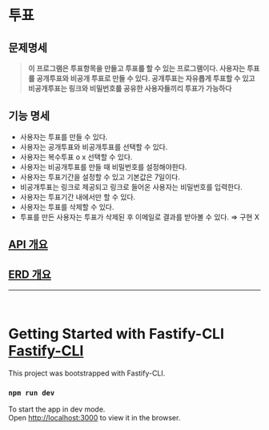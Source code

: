 # 투표
## 문제명세

> **이 프로그램은 투표항목을 만들고 투표를 할 수 있는 프로그램이다. 사용자는 투표를 공개투표와 비공개 투표로 만들 수 있다. 공개투표는 자유롭게 투표할 수 있고 비공개투표는 링크와 비밀번호를 공유한 사용자들끼리 투표가 가능하다**
> 

## 기능 명세

- 사용자는 투표를 만들 수 있다.
- 사용자는 공개투표와 비공개투표를 선택할 수 있다.
- 사용자는 복수투표 o x 선택할 수 있다.
- 사용자는 비공개투표를 만들 때 비밀번호를 설정해야한다.
- 사용자는 투표기간을 설정할 수 있고 기본값은 7일이다.
- 비공개투표는 링크로 제공되고 링크로 들어온 사용자는 비밀번호를 입력한다.
- 사용자는 투표기간 내에서만 할 수 있다.
- 사용자는 투표를 삭제할 수 있다.
- 투표를 만든 사용자는 투표가 삭제된 후 이메일로 결과를 받아볼 수 있다. ⇒ 구현 X

## [API 개요](https://github.com/cs-devops-bootcamp/devops-01-P1-TeamF/blob/master/API.md)
## [ERD 개요](https://github.com/cs-devops-bootcamp/devops-01-P1-TeamF/blob/master/erd.png)
----
</br>

# Getting Started with Fastify-CLI [Fastify-CLI](https://www.npmjs.com/package/fastify-cli)
This project was bootstrapped with Fastify-CLI.

### `npm run dev`

To start the app in dev mode.\
Open [http://localhost:3000](http://localhost:3000) to view it in the browser.
